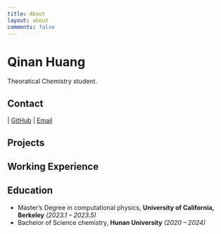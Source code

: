 ```yaml
---
title: About
layout: about
comments: false
---
```

# Qinan Huang

Theoratical Chemistry student.

## Contact

| [GitHub](https://github.com/tetryl-boy)  | [Email](tetryl@hnu.edu.cn) 


## Projects 


## Working Experience



## Education

- Master’s Degree in computational physics, **University of California, Berkeley** *(2023.1 – 2023.5)*
- Bachelor of Science chemistry, **Hunan University** *(2020 – 2024)*
